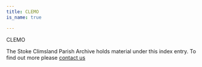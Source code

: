 ```yaml
---
title: CLEMO
is_name: true

---
```


CLEMO


The Stoke Climsland Parish Archive holds material under this index entry. To find out more please [contact us](/contact/)
